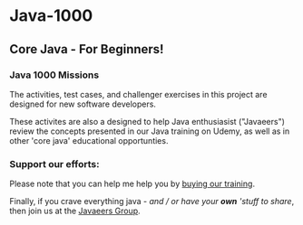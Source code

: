 # Java-1000
## Core Java - For Beginners!

### Java 1000 Missions
The activities, test cases, and challenger exercises in this project are designed for new software developers. 

These activites are also a designed to help Java enthusiasist ("Javaeers") review the concepts presented in our Java training on Udemy, as well as in other 'core java' educational opportunties.

### Support our efforts:
Please note that you can help me help you by [buying our training](https://www.udemy.com/course/how-to-java).

Finally, if you crave everything java - _and / or have your **own** 'stuff to share_, then join us at the [Javaeers Group](https://www.facebook.com/JavaVideos9000/).
